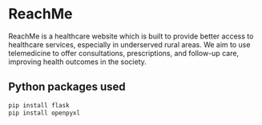 # ReachMe
ReachMe is a healthcare website which is built to provide better access to healthcare services, especially in underserved rural areas. We aim to use telemedicine to offer consultations, prescriptions, and follow-up care, improving health outcomes in the society.

## Python packages used

```bash
pip install flask
pip install openpyxl
```
